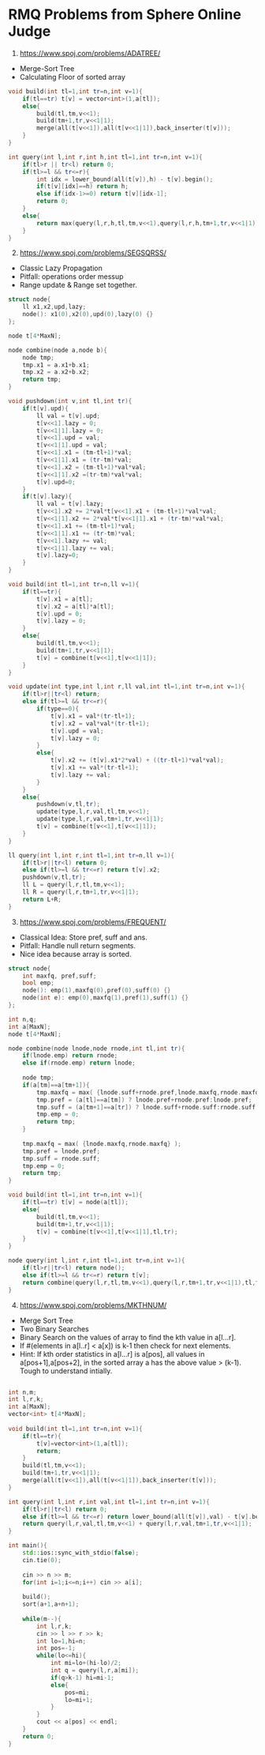 # RMQ Problems from Sphere Online Judge
 
 1. https://www.spoj.com/problems/ADATREE/

* Merge-Sort Tree
* Calculating Floor of sorted array

```cpp
void build(int tl=1,int tr=n,int v=1){
	if(tl==tr) t[v] = vector<int>(1,a[tl]);
	else{
		build(tl,tm,v<<1);
		build(tm+1,tr,v<<1|1);
		merge(all(t[v<<1]),all(t[v<<1|1]),back_inserter(t[v]));
	}
}

int query(int l,int r,int h,int tl=1,int tr=n,int v=1){
	if(tl>r || tr<l) return 0;
	if(tl>=l && tr<=r){
		int idx = lower_bound(all(t[v]),h) - t[v].begin();
		if(t[v][idx]==h) return h;
		else if(idx-1>=0) return t[v][idx-1];
		return 0;	
	}
	else{
		return max(query(l,r,h,tl,tm,v<<1),query(l,r,h,tm+1,tr,v<<1|1));
	}
}
```

2. https://www.spoj.com/problems/SEGSQRSS/

* Classic Lazy Propagation 
* Pitfall: operations order messup 
* Range update & Range set together.  

```cpp
struct node{
	ll x1,x2,upd,lazy;
	node(): x1(0),x2(0),upd(0),lazy(0) {} 
};

node t[4*MaxN];

node combine(node a,node b){
	node tmp;
	tmp.x1 = a.x1+b.x1;
	tmp.x2 = a.x2+b.x2;
	return tmp;
}

void pushdown(int v,int tl,int tr){
	if(t[v].upd){
		ll val = t[v].upd;
		t[v<<1].lazy = 0;
 		t[v<<1|1].lazy = 0;
 		t[v<<1].upd = val; 
 		t[v<<1|1].upd = val;
 		t[v<<1].x1 = (tm-tl+1)*val;
 		t[v<<1|1].x1 = (tr-tm)*val;
 		t[v<<1].x2 = (tm-tl+1)*val*val;
 		t[v<<1|1].x2 =(tr-tm)*val*val;
 		t[v].upd=0;
	}
	if(t[v].lazy){
		ll val = t[v].lazy;
 		t[v<<1].x2 += 2*val*t[v<<1].x1 + (tm-tl+1)*val*val; 
 		t[v<<1|1].x2 += 2*val*t[v<<1|1].x1 + (tr-tm)*val*val; 
 		t[v<<1].x1 += (tm-tl+1)*val;
 		t[v<<1|1].x1 += (tr-tm)*val;
 		t[v<<1].lazy += val;
 		t[v<<1|1].lazy += val;
 		t[v].lazy=0;
	}
}

void build(int tl=1,int tr=n,ll v=1){
	if(tl==tr){
		t[v].x1 = a[tl];
		t[v].x2 = a[tl]*a[tl];
		t[v].upd = 0;
		t[v].lazy = 0;
	}
	else{
		build(tl,tm,v<<1);
		build(tm+1,tr,v<<1|1);
		t[v] = combine(t[v<<1],t[v<<1|1]);
	}
}

void update(int type,int l,int r,ll val,int tl=1,int tr=n,int v=1){
	if(tl>r||tr<l) return;
	else if(tl>=l && tr<=r){
		if(type==0){
			t[v].x1 = val*(tr-tl+1);
			t[v].x2 = val*val*(tr-tl+1);
			t[v].upd = val;
			t[v].lazy = 0;
		}
		else{	
			t[v].x2 += (t[v].x1*2*val) + ((tr-tl+1)*val*val); 
			t[v].x1 += val*(tr-tl+1);
			t[v].lazy += val;
		}
	}
	else{
		pushdown(v,tl,tr);
		update(type,l,r,val,tl,tm,v<<1);
		update(type,l,r,val,tm+1,tr,v<<1|1);
		t[v] = combine(t[v<<1],t[v<<1|1]);
	}
}

ll query(int l,int r,int tl=1,int tr=n,ll v=1){
	if(tl>r||tr<l) return 0;
	else if(tl>=l && tr<=r) return t[v].x2;
	pushdown(v,tl,tr);
	ll L = query(l,r,tl,tm,v<<1);
	ll R = query(l,r,tm+1,tr,v<<1|1);
	return L+R;
}

```
3. https://www.spoj.com/problems/FREQUENT/

* Classical Idea: Store pref, suff and ans.
* Pitfall: Handle null return segments.
* Nice idea because array is sorted.

```cpp
struct node{
	int maxfq, pref,suff;
	bool emp;
	node(): emp(1),maxfq(0),pref(0),suff(0) {} 
	node(int e): emp(0),maxfq(1),pref(1),suff(1) {} 
};

int n,q;
int a[MaxN];
node t[4*MaxN];

node combine(node lnode,node rnode,int tl,int tr){
	if(lnode.emp) return rnode;
	else if(rnode.emp) return lnode;
	
	node tmp;
	if(a[tm]==a[tm+1]){
		tmp.maxfq = max( {lnode.suff+rnode.pref,lnode.maxfq,rnode.maxfq });
		tmp.pref = (a[tl]==a[tm]) ? lnode.pref+rnode.pref:lnode.pref;
		tmp.suff = (a[tm+1]==a[tr]) ? lnode.suff+rnode.suff:rnode.suff;
		tmp.emp = 0;
		return tmp;
	}
	
	tmp.maxfq = max( {lnode.maxfq,rnode.maxfq} );
	tmp.pref = lnode.pref;
	tmp.suff = rnode.suff;
	tmp.emp = 0;
	return tmp;			
}

void build(int tl=1,int tr=n,int v=1){
	if(tl==tr) t[v] = node(a[tl]);
	else{
		build(tl,tm,v<<1);
		build(tm+1,tr,v<<1|1);		
		t[v] = combine(t[v<<1],t[v<<1|1],tl,tr);
	}
}

node query(int l,int r,int tl=1,int tr=n,int v=1){
	if(tl>r||tr<l) return node();
	else if(tl>=l && tr<=r) return t[v];
	return combine(query(l,r,tl,tm,v<<1),query(l,r,tm+1,tr,v<<1|1),tl,tr); 
}
```

4. https://www.spoj.com/problems/MKTHNUM/

* Merge Sort Tree
* Two Binary Searches
* Binary Search on the values of array to find the kth value in a[l...r]. 
* If #(elements in a[l..r] < a[x]) is k-1 then check for next elements.
* Hint: If kth order statistics in a[l...r] is a[pos], all values in a[pos+1],a[pos+2], in the sorted array a has the above value > (k-1). Tough to understand intially. 

```cpp

int n,m;
int l,r,k;
int a[MaxN];
vector<int> t[4*MaxN];
 
void build(int tl=1,int tr=n,int v=1){
	if(tl==tr){	
		t[v]=vector<int>(1,a[tl]);
		return;
	}
	build(tl,tm,v<<1);
	build(tm+1,tr,v<<1|1);
	merge(all(t[v<<1]),all(t[v<<1|1]),back_inserter(t[v]));
}

int query(int l,int r,int val,int tl=1,int tr=n,int v=1){
	if(tl>r||tr<l) return 0;
	else if(tl>=l && tr<=r) return lower_bound(all(t[v]),val) - t[v].begin();
	return query(l,r,val,tl,tm,v<<1) + query(l,r,val,tm+1,tr,v<<1|1);
}

int main(){
	std::ios::sync_with_stdio(false);
	cin.tie(0);
 
 	cin >> n >> m;
	for(int i=1;i<=n;i++) cin >> a[i];
	
	build();	
	sort(a+1,a+n+1);
	
	while(m--){
		int l,r,k;
		cin >> l >> r >> k;
		int lo=1,hi=n;
		int pos=-1;
		while(lo<=hi){
			int mi=lo+(hi-lo)/2;
			int q = query(l,r,a[mi]); 
		 	if(q>k-1) hi=mi-1;
		 	else{	
		 		pos=mi;
		 		lo=mi+1;
		 	}
		}
		cout << a[pos] << endl;  
	}
	return 0;
}
```
 
